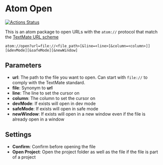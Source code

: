 # Atom Open

[![Actions Status](https://github.com/UziTech/atom-open/workflows/CI/badge.svg)](https://github.com/UziTech/atom-open/actions)

This is an atom package to open URLs with the `atom://` protocol that match the [TextMate URL scheme](http://blog.macromates.com/2007/the-textmate-url-scheme/)

```
atom://open?url=file://<file_path>[&line=<line>[&column=<column>]][&devMode][&safeMode][&newWindow]
```

## Parameters

*   **url**: The path to the file you want to open. Can start with `file://` to comply with the TextMate standard.
*   **file**: Synonym to **url**
*   **line**: The line to set the cursor on
*   **column**: The column to set the cursor on
*   **devMode**: If exists will open in dev mode
*   **safeMode**: If exists will open in safe mode
*   **newWindow**: If exists will open in a new window even if the file is already open in a window

## Settings

*   **Confirm**: Confirm before opening the file
*   **Open Project**: Open the project folder as well as the file if the file is part of a project
